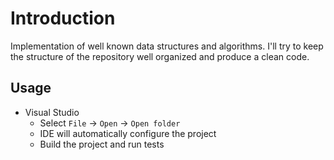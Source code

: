 # Introduction

Implementation of well known data structures and algorithms. I'll try to keep the structure of the repository well organized and produce a clean code.

## Usage

* Visual Studio
    * Select `File` -> `Open` -> `Open folder`
    * IDE will automatically configure the project
    * Build the project and run tests

